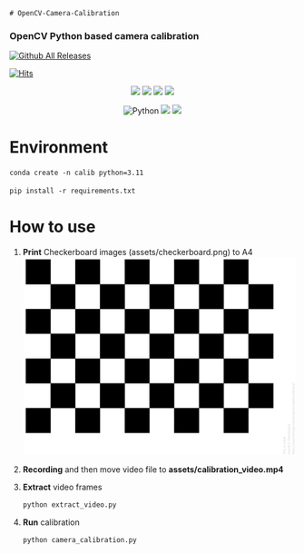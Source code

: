     # OpenCV-Camera-Calibration

### OpenCV Python based camera calibration

[![Github All Releases](https://img.shields.io/github/downloads/chansoopark98/OpenCV-Camera-Calibration/total.svg)]() 

[![Hits](https://hits.seeyoufarm.com/api/count/incr/badge.svg?url=https%3A%2F%2Fgithub.com%2Fchansoopark98%2FOpenCV-Camera-Calibration&count_bg=%23C83D3D&title_bg=%23555555&icon=&icon_color=%23E7E7E7&title=hits&edge_flat=false)](https://hits.seeyoufarm.com)

<p align="center">
 <img src="https://img.shields.io/github/issues/chansoopark98/OpenCV-Camera-Calibration">
 <img src="https://img.shields.io/github/forks/chansoopark98/OpenCV-Camera-Calibration">
 <img src="https://img.shields.io/github/stars/chansoopark98/OpenCV-Camera-Calibration">
 <img src="https://img.shields.io/github/license/chansoopark98/OpenCV-Camera-Calibration">
 </p>

<p align="center">
 <img alt="Python" src ="https://img.shields.io/badge/Python-3776AB.svg?&style=for-the-badge&logo=Python&logoColor=white"/>
 <img src ="https://img.shields.io/badge/OpenCV-5C3EE8.svg?&style=for-the-badge&logo=OpenCV&logoColor=white"/>
 <img src ="https://img.shields.io/badge/Numpy-013243.svg?&style=for-the-badge&logo=Numpy&logoColor=white"/>
 <br>
</p>

# Environment
    conda create -n calib python=3.11

    pip install -r requirements.txt

# How to use

1. **Print** Checkerboard images (assets/checkerboard.png) to A4 
    ![CheckerBoard](assets/checkerboard.png)

2. **Recording** and then move video file to **assets/calibration_video.mp4**

3. **Extract** video frames
    ```bash
    python extract_video.py
    ```


4. **Run** calibration
    ```bash
    python camera_calibration.py
    ```